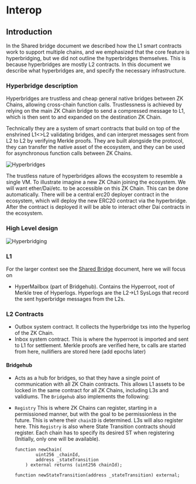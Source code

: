 # Interop

## Introduction

In the Shared bridge document we described how the L1 smart contracts work to support multiple chains, and we emphasized
that the core feature is hyperbridging, but we did not outline the hyperbridges themselves. This is because hyperbridges
are mostly L2 contracts. In this document we describe what hyperbridges are, and specify the necessary infrastructure.

### Hyperbridge description

Hyperbridges are trustless and cheap general native bridges between ZK Chains, allowing cross-chain function calls.
Trustlessness is achieved by relying on the main ZK Chain bridge to send a compressed message to L1, which is then sent
to and expanded on the destination ZK Chain.

Technically they are a system of smart contracts that build on top of the enshrined L1<>L2 validating bridges, and can
interpret messages sent from L2 to L2 by verifying Merkle proofs. They are built alongside the protocol, they can
transfer the native asset of the ecosystem, and they can be used for asynchronous function calls between ZK Chains.

![Hyperbridges](./img/hyperbridges.png)

The trustless nature of hyperbridges allows the ecosystem to resemble a single VM. To illustrate imagine a new ZK Chain
joining the ecosystem. We will want ether/Dai/etc. to be accessible on this ZK Chain. This can be done automatically.
There will be a central erc20 deployer contract in the ecosystem, which will deploy the new ERC20 contract via the
hyperbridge. After the contract is deployed it will be able to interact other Dai contracts in the ecosystem.

### High Level design

![Hyperbridging](./img/hyperbridging.png)

### L1

For the larger context see the [Shared Bridge](./shared_bridge.md) document, here we will focus on

- HyperMailbox (part of Bridgehub). Contains the Hyperroot, root of Merkle tree of Hyperlogs. Hyperlogs are the L2->L1
  SysLogs that record the sent hyperbridge messages from the L2s.

### L2 Contracts

- Outbox system contract. It collects the hyperbridge txs into the hyperlog of the ZK Chain.
- Inbox system contract. This is where the hyperroot is imported and sent to L1 for settlement. Merkle proofs are
  verified here, tx calls are started from here, nullifiers are stored here (add epochs later)

#### Bridgehub

- Acts as a hub for bridges, so that they have a single point of communication with all ZK Chain contracts. This allows
  L1 assets to be locked in the same contract for all ZK Chains, including L3s and validiums. The `Bridgehub` also
  implements the following:
- `Registry` This is where ZK Chains can register, starting in a permissioned manner, but with the goal to be
  permissionless in the future. This is where their `chainID` is determined. L3s will also register here. This
  `Registry` is also where State Transition contracts should register. Each chain has to specify its desired ST when
  registering (Initially, only one will be available).

  ```
  function newChain(
          uint256 _chainId,
          address _stateTransition
      ) external returns (uint256 chainId);

  function newStateTransition(address _stateTransition) external;
  ```